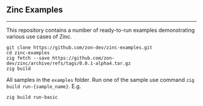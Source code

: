 ## Zinc Examples
---

This repository contains a number of ready-to-run examples demonstrating various use cases of Zinc.

```
git clone https://github.com/zon-dev/zinc-examples.git
cd zinc-examples
zig fetch --save https://github.com/zon-dev/zinc/archive/refs/tags/0.0.1-alpha4.tar.gz
zig build
```

All samples in the `examples` folder. Run one of the sample use command `zig build run-{sample_name}`. E.g.
```
zig build run-basic
```